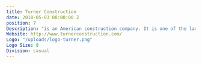 ```yaml
---
title: Turner Construction
date: 2018-05-03 08:00:00 Z
position: 7
Description: "is an American construction company. It is one of the largest construction management companies in the United States of America."
Website: http://www.turnerconstruction.com/
Logo: "/uploads/logo-turner.png"
Logo Size: 8
Division: casual
---
```

